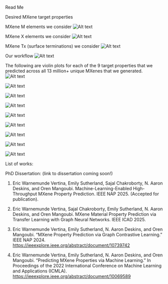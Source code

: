 Read Me

Desired MXene target properties

MXene M elements we consider
![Alt text]( Figures/periodic_table_M.png)

MXene X elements we consider
![Alt text]( Figures/periodic_table_X.png)

MXene Tx (surface terminations) we consider
![Alt text]( Figures/periodic_table_Tx.png)

Our workflow
![Alt text]( Figures/flowchart_smaller.png)

The following are violin plots for each of the 9 target properties that we predicted across all 13 million+ unique MXenes that we generated.
![Alt text]( Figures/all_MXenes_preds/all_preds_Band_Gap_violin_plots_by_n.png)

![Alt text]( Figures/all_MXenes_preds/all_preds_Termination_Binding_Energy_violin_plots_by_n.png)

![Alt text]( Figures/all_MXenes_preds/all_preds_Bulk_Modulus_violin_plots_by_n.png)

![Alt text]( Figures/all_MXenes_preds/all_preds_dBand_Center_violin_plots_by_n.png)

![Alt text]( Figures/all_MXenes_preds/all_preds_Density_of_States_violin_plots_by_n.png)

![Alt text]( Figures/all_MXenes_preds/all_preds_Dynamically_stable_violin_plots_by_n.png)

![Alt text]( Figures/all_MXenes_preds/all_preds_Heat_of_Formation_violin_plots_by_n.png)

![Alt text]( Figures/all_MXenes_preds/all_preds_Magnetic_violin_plots_by_n.png)

![Alt text]( Figures/all_MXenes_preds/all_preds_Work_Function_violin_plots_by_n.png)


List of works:

PhD Dissertation: (link to dissertation coming soon!)

1. Eric Warnemunde Vertina, Emily Sutherland, Sajal Chakroborty, N. Aaron Deskins, and Oren Mangoubi. Machine-Learning-Enabled High-Throughput MXene Property Prediction. IEEE NAP 2025. (Accepted for publication).

2. Eric Warnemunde Vertina, Sajal Chakroborty, Emily Sutherland, N. Aaron Deskins, and Oren Mangoubi. MXene Material Property Prediction via Transfer Learning
with Graph Neural Networks. IEEE ICAD 2025. 

3. Eric Warnemunde Vertina, Emily Sutherland, N. Aaron Deskins, and Oren Mangoubi. “MXene Property Prediction via Graph Contrastive Learning.” IEEE NAP 2024. https://ieeexplore.ieee.org/abstract/document/10739742

4. Eric Warnemunde Vertina, Emily Sutherland, N. Aaron Deskins, and Oren Mangoubi. “Predicting MXene Properties via Machine Learning.” In Proceedings of the 2022 International Conference on Machine Learning and Applications (ICMLA). https://ieeexplore.ieee.org/abstract/document/10069589

